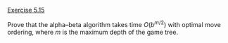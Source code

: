 [Exercise 5.15](5-15/)

Prove that the alpha–beta algorithm takes time $O(b^{m/2})$ with optimal
move ordering, where $m$ is the maximum depth of the game tree.
